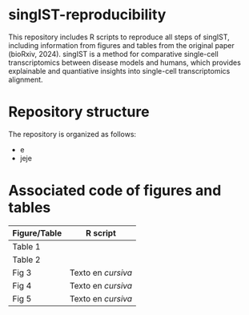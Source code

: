# singIST-reproducibility
This repository includes R scripts to reproduce all steps of singIST, including information from figures and tables from the original paper (bioRxiv, 2024). singIST is a method for comparative single-cell transcriptomics between disease models and humans, which provides explainable and quantiative insights into single-cell transcriptomics alignment. 

# Repository structure
The repository is organized as follows:
- e
- jeje

# Associated code of figures and tables 
| Figure/Table      | R script                       |
| ------------ | --------------------------------- |
| Table 1 |  |
| Table 2  |               |
| Fig 3    | Texto en *cursiva*                |
| Fig 4    | Texto en *cursiva*                |
| Fig 5    | Texto en *cursiva*                |

